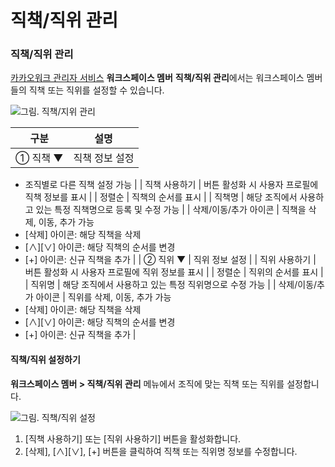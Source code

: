 # 직책/직위 관리

### 직책/직위 관리

[카카오워크 관리자 서비스](https://admin.kakaowork.com/) **워크스페이스 멤버** **직책/직위 관리**에서는 워크스페이스 멤버들의 직책 또는 직위를 설정할 수 있습니다.

![그림. 직책/지위 관리](https://s3-us-west-2.amazonaws.com/secure.notion-static.com/f0d23d83-9755-476d-a068-647a2731fb39/%EC%A7%81%EC%B1%85%EC%A7%80%EC%9C%84\_%EA%B4%80%EB%A6%AC.png)


| 구분     | 설명       |
| ------ | -------- |
| ① 직책 ▼ | 직책 정보 설정 |

* 조직별로 다른 직책 설정 가능 | | 직책 사용하기 | 버튼 활성화 시 사용자 프로필에 직책 정보를 표시 | | 정렬순 | 직책의 순서를 표시 | | 직책명 | 해당 조직에서 사용하고 있는 특정 직책명으로 등록 및 수정 가능 | | 삭제/이동/추가 아이콘 | 직책을 삭제, 이동, 추가 가능
* [삭제] 아이콘: 해당 직책을 삭제
* [∧][∨] 아이콘: 해당 직책의 순서를 변경
* [+] 아이콘: 신규 직책을 추가 | | ② 직위 ▼ | 직위 정보 설정 | | 직위 사용하기 | 버튼 활성화 시 사용자 프로필에 직위 정보를 표시 | | 정렬순 | 직위의 순서를 표시 | | 직위명 | 해당 조직에서 사용하고 있는 특정 직위명으로 수정 가능 | | 삭제/이동/추가 아이콘 | 직위를 삭제, 이동, 추가 가능
* [삭제] 아이콘: 해당 직책을 삭제
* [∧][∨] 아이콘: 해당 직책의 순서를 변경
* [+] 아이콘: 신규 직책을 추가 |

#### 직책/직위 설정하기

**워크스페이스 멤버 > 직책/직위 관리** 메뉴에서 조직에 맞는 직책 또는 직위를 설정합니다.

![그림. 직책/직위 설정](https://s3-us-west-2.amazonaws.com/secure.notion-static.com/6a55ec19-ed91-402f-b6c9-a6b15e0e3d8d/%EC%A7%81%EC%B1%85%EC%A7%80%EC%9C%84\_%EC%84%A4%EC%A0%95.png)


1. [직책 사용하기] 또는 [직위 사용하기] 버튼을 활성화합니다.
2. [삭제], [∧][∨], [+] 버튼을 클릭하여 직책 또는 직위명 정보를 수정합니다.

